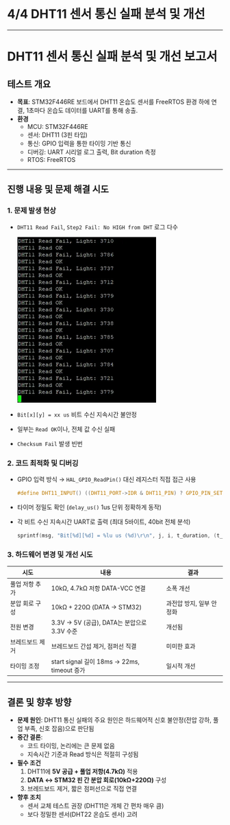 # 4/4 DHT11 센서 통신 실패 분석 및 개선

---

# DHT11 센서 통신 실패 분석 및 개선 보고서

## 테스트 개요

- **목표**: STM32F446RE 보드에서 DHT11 온습도 센서를 FreeRTOS 환경 하에 연결, 1초마다 온습도 데이터를 UART를 통해 송출.
- **환경**
    - MCU: STM32F446RE
    - 센서: DHT11 (3핀 타입)
    - 통신: GPIO 입력을 통한 타이밍 기반 통신
    - 디버깅: UART 시리얼 로그 출력, Bit duration 측정
    - RTOS: FreeRTOS

---

## 진행 내용 및 문제 해결 시도

### 1. 문제 발생 현상

- `DHT11 Read Fail`, `Step2 Fail: No HIGH from DHT` 로그 다수
    
    ![image.png](image.png)
    
- `Bit[x][y] = xx us` 비트 수신 지속시간 불안정
- 일부는 `Read OK`이나, 전체 값 수신 실패
- `Checksum Fail` 발생 빈번

### 2. 코드 최적화 및 디버깅

- GPIO 입력 방식 → `HAL_GPIO_ReadPin()` 대신 레지스터 직접 접근 사용
    
    ```c
    #define DHT11_INPUT() ((DHT11_PORT->IDR & DHT11_PIN) ? GPIO_PIN_SET : GPIO_PIN_RESET)
    ```
    
- 타이머 정밀도 확인 (`delay_us()` 1us 단위 정확하게 동작)
- 각 비트 수신 지속시간 UART로 출력 (최대 5바이트, 40bit 전체 분석)
    
    ```c
    sprintf(msg, "Bit[%d][%d] = %lu us (%d)\r\n", j, i, t_duration, (t_duration >= 45));
    ```
    

### 3. 하드웨어 변경 및 개선 시도

| 시도 | 내용 | 결과 |
| --- | --- | --- |
| 풀업 저항 추가 | 10kΩ, 4.7kΩ 저항 DATA-VCC 연결 | 소폭 개선 |
| 분압 회로 구성 | 10kΩ + 220Ω (DATA → STM32) | 과전압 방지, 일부 안정화 |
| 전원 변경 | 3.3V → 5V (공급), DATA는 분압으로 3.3V 수준 | 개선됨 |
| 브레드보드 제거 | 브레드보드 간섭 제거, 점퍼선 직결 | 미미한 효과 |
| 타이밍 조정 | start signal 길이 18ms → 22ms, timeout 증가 | 일시적 개선 |

---

## 결론 및 향후 방향

- **문제 원인**: DHT11 통신 실패의 주요 원인은 하드웨어적 신호 불안정(전압 강하, 풀업 부족, 신호 잡음)으로 판단됨
- **중간 결론**:
    - 코드 타이밍, 논리에는 큰 문제 없음
    - 지속시간 기준과 Read 방식은 적절히 구성됨
- **필수 조건**
    1. DHT11에 **5V 공급 + 풀업 저항(4.7kΩ)** 적용
    2. **DATA ↔ STM32 핀 간 분압 회로(10kΩ+220Ω)** 구성
    3. 브레드보드 제거, 짧은 점퍼선으로 직접 연결
- **향후 조치**
    - 센서 교체 테스트 권장 (DHT11은 개체 간 편차 매우 큼)
    - 보다 정밀한 센서(DHT22 온습도 센서) 고려